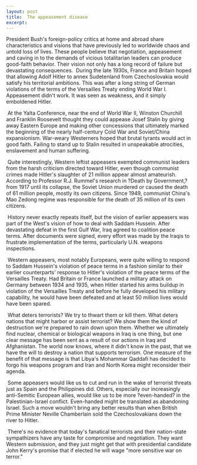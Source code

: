 ```yaml
---
layout: post
title:  The appeasement disease
excerpt:
---
```




            

    

            

President Bush's foreign-policy critics at home and abroad share characteristics and visions that have previously led to worldwide chaos and untold loss of lives. These people believe that negotiation, appeasement and caving in to the demands of vicious totalitarian leaders can produce good-faith behavior. Their vision not only has a long record of failure but devastating consequences.  During the late 1930s, France and Britain hoped that allowing Adolf Hitler to annex Sudetenland from Czechoslovakia would satisfy his territorial ambitions. This was after a long string of German violations of the terms of the Versailles Treaty ending World War I. Appeasement didn't work. It was seen as weakness, and it simply emboldened Hitler. 

 At the Yalta Conference, near the end of World War II, Winston Churchill and Franklin Roosevelt thought they could appease Josef Stalin by giving away Eastern Europe and making other concessions that ultimately marked the beginning of the nearly half-century Cold War and Soviet/China expansionism. War-weary Westerners hoped that brutal tyrants would act in good faith. Failing to stand up to Stalin resulted in unspeakable atrocities, enslavement and human suffering. 

 Quite interestingly, Western leftist appeasers exempted communist leaders from the harsh criticism directed toward Hitler, even though communist crimes made Hitler's slaughter of 21 million appear almost amateurish. According to Professor R.J. Rummel's research in ?Death by Government,? from 1917 until its collapse, the Soviet Union murdered or caused the death of 61 million people, mostly its own citizens. Since 1949, communist China's Mao Zedong regime was responsible for the death of 35 million of its own citizens. 

 History never exactly repeats itself, but the vision of earlier appeasers was part of the West's vision of how to deal with Saddam Hussein. After devastating defeat in the first Gulf War, Iraq agreed to coalition peace terms. After documents were signed, every effort was made by the Iraqis to frustrate implementation of the terms, particularly U.N. weapons inspections. 

 Western appeasers, most notably Europeans, were quite willing to respond to Saddam Hussein's violation of peace terms in a fashion similar to their earlier counterparts' response to Hitler's violation of the peace terms of the Versailles Treaty. Had Britain or France launched a military attack on Germany between 1934 and 1935, when Hitler started his arms buildup in violation of the Versailles Treaty and before he fully developed his military capability, he would have been defeated and at least 50 million lives would have been spared. 

 What deters terrorists? We try to thwart them or kill them. What deters nations that might harbor or assist terrorist? We show them the kind of destruction we're prepared to rain down upon them. Whether we ultimately find nuclear, chemical or biological weapons in Iraq is one thing, but one clear message has been sent as a result of our actions in Iraq and Afghanistan. The world now knows, where it didn't know in the past, that we have the will to destroy a nation that supports terrorism. One measure of the benefit of that message is that Libya's Mohammar Qaddafi has decided to forgo his weapons program and Iran and North Korea might reconsider their agenda. 

 Some appeasers would like us to cut and run in the wake of terrorist threats just as Spain and the Philippines did. Others, especially our increasingly anti-Semitic European allies, would like us to be more ?even-handed? in the Palestinian-Israel conflict. Even-handed might be translated as abandoning Israel. Such a move wouldn't bring any better results than when British Prime Minister Neville Chamberlain sold the Czechoslovakians down the river to Hitler. 

 There's no evidence that today's fanatical terrorists and their nation-state sympathizers have any taste for compromise and negotiation. They want Western submission, and they just might get that with presidential candidate John Kerry's promise that if elected he will wage "more sensitive war on terror."

        
